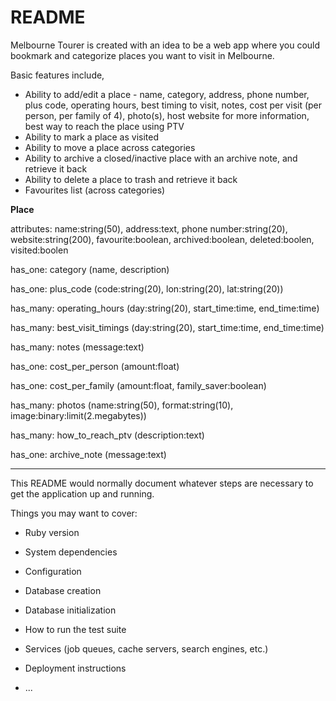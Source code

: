 # README

Melbourne Tourer is created with an idea to be a web app where you could bookmark and categorize places you want to visit in Melbourne.

Basic features include,
* Ability to add/edit a place - name, category, address, phone number, plus code, operating hours, best timing to visit, notes, cost per visit (per person, per family of 4), photo(s), host website for more information, best way to reach the place using PTV
* Ability to mark a place as visited
* Ability to move a place across categories
* Ability to archive a closed/inactive place with an archive note, and retrieve it back
* Ability to delete a place to trash and retrieve it back
* Favourites list (across categories)

**Place**

attributes: name:string(50), address:text, phone number:string(20), website:string(200), favourite:boolean, archived:boolean, deleted:boolen, visited:boolen

has_one: category (name, description)

has_one: plus_code (code:string(20), lon:string(20), lat:string(20))

has_many: operating_hours (day:string(20), start_time:time, end_time:time)

has_many: best_visit_timings (day:string(20), start_time:time, end_time:time)

has_many: notes (message:text)

has_one: cost_per_person (amount:float)

has_one: cost_per_family (amount:float, family_saver:boolean)

has_many: photos (name:string(50), format:string(10), image:binary:limit(2.megabytes))

has_many: how_to_reach_ptv (description:text)

has_one: archive_note (message:text)

---

This README would normally document whatever steps are necessary to get the
application up and running.

Things you may want to cover:

* Ruby version

* System dependencies

* Configuration

* Database creation

* Database initialization

* How to run the test suite

* Services (job queues, cache servers, search engines, etc.)

* Deployment instructions

* ...
